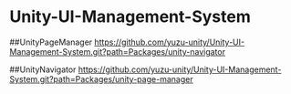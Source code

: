 # Unity-UI-Management-System

##UnityPageManager
https://github.com/yuzu-unity/Unity-UI-Management-System.git?path=Packages/unity-navigator

##UnityNavigator
https://github.com/yuzu-unity/Unity-UI-Management-System.git?path=Packages/unity-page-manager